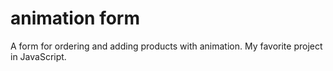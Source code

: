 # animation form

A form for ordering and adding products with animation. My favorite project in JavaScript.

